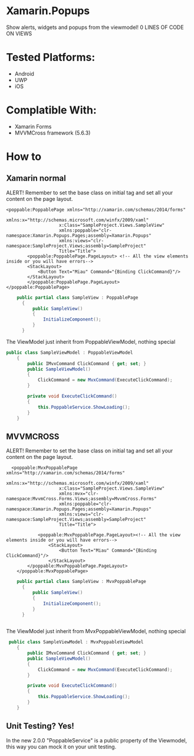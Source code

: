 # Xamarin.Popups

Show alerts, widgets and popups from the viewmodel! 0 LINES OF CODE ON VIEWS

# Tested Platforms:
- Android
- UWP
- iOS

# Complatible With:
- Xamarin Forms
- MVVMCross framework (5.6.3)

# How to

## Xamarin normal 
ALERT! Remember to set the base class on initial tag and set all your content on the page layout.

```xaml
<poppable:PoppablePage xmlns="http://xamarin.com/schemas/2014/forms"
                    xmlns:x="http://schemas.microsoft.com/winfx/2009/xaml"
                    x:Class="SampleProject.Views.SampleView"
                    xmlns:poppable="clr-namespace:Xamarin.Popups.Pages;assembly=Xamarin.Popups"
                    xmlns:views="clr-namespace:SampleProject.Views;assembly=SampleProject"
                    Title="Title">
		<poppable:PoppablePage.PageLayout> <!-- All the view elements inside or you will have errors-->
        <StackLayout>
            <Button Text="Miau" Command="{Binding ClickCommand}"/>
        </StackLayout>
		</poppable:PoppablePage.PageLayout>
</poppable:PoppablePage>
```
```c#
    public partial class SampleView : PoppablePage
      {
          public SampleView()
          {
              InitializeComponent();
          } 
      }
  ```
 The ViewModel just inherit from PoppableViewModel, nothing special
```c#
public class SampleViewModel : PoppableViewModel
    {
        public IMvxCommand ClickCommand { get; set; }
        public SampleViewModel()
        {
            ClickCommand = new MvxCommand(ExecuteClickCommand);
        }

        private void ExecuteClickCommand()
        {
            this.PoppableService.ShowLoading();
        }
    }
```

## MVVMCROSS 
ALERT! Remember to set the base class on initial tag and set all your content on the page layout.
```xaml
  <poppable:MvxPoppablePage xmlns="http://xamarin.com/schemas/2014/forms"
                    xmlns:x="http://schemas.microsoft.com/winfx/2009/xaml"
                    x:Class="SampleProject.Views.SampleView"
                    xmlns:mvx="clr-namespace:MvvmCross.Forms.Views;assembly=MvvmCross.Forms"
                    xmlns:poppable="clr-namespace:Xamarin.Popups.Pages;assembly=Xamarin.Popups"
                    xmlns:views="clr-namespace:SampleProject.Views;assembly=SampleProject"
                    Title="Title">

    		<poppable:MvxPoppablePage.PageLayout><!-- All the view elements inside or you will have errors-->
        		<StackLayout>
            		<Button Text="Miau" Command="{Binding ClickCommand}"/>
        		</StackLayout>
        </poppable:MvxPoppablePage.PageLayout>
    </poppable:MvxPoppablePage>
```
		
	
```c#
    public partial class SampleView : MvxPoppablePage
      {
          public SampleView()
          {
              InitializeComponent();
          } 
      }
			
```
 The ViewModel just inherit from MvxPoppableViewModel, nothing special
```c#
 public class SampleViewModel : MvxPoppableViewModel
    {
        public IMvxCommand ClickCommand { get; set; }
        public SampleViewModel()
        {
            ClickCommand = new MvxCommand(ExecuteClickCommand);
        }

        private void ExecuteClickCommand()
        {
            this.PoppableService.ShowLoading();
        }
    }
```

## Unit Testing? Yes!
In the new 2.0.0 "PoppableService" is a public property of the Viewmodel, this way you can mock it on your unit testing.
